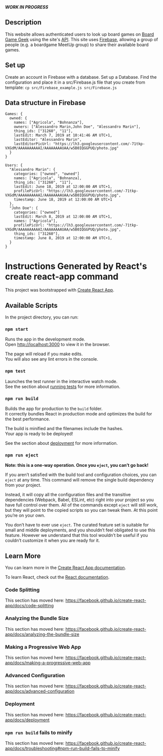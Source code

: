 ***WORK IN PROGRESS***

## Description
This website allows authenticated users to look up board games on [Board Game Geek](https://boardgamegeek.com) using the site's [API](https://boardgamegeek.com/wiki/page/BGG_XML_API2). 
This site uses [Firebase](https://firebase.google.com/), allowing a group of people (e.g. a boardgame MeetUp group) to share their available board games. 

<!--
Main page             |  Profile
:-------------------------:|:-------------------------:
<img src="https://github.com/aless80/Firebase-React-Forum/blob/master/img/PostList.png" alt="drawing" width="300"/>  |  <img src="https://github.com/aless80/Firebase-React-Forum/blob/master/img/Post.png" alt="drawing" width="300"/>
-->

## Set up
Create an account in Firebase with a database. Set up a Database. Find the configuration and place it in a src/Firebase.js file that you create from template:
```cp src/Firebase_example.js src/Firebase.js```

## Data structure in Firebase
```
Games: {
  owned: {
    names: ["Agricola", "Bohnanza"],
    owners: ["Alessandro Marin,John Doe", "Alessandro Marin"],
    thing_ids: ["31260", "11"],
    lastEdit: March 7, 2019 at 10:41:46 AM UTC+1,
    lastEditor: "Alessandro Marin",
    lastEditorPicUrl: "https://lh3.googleusercontent.com/-71tkp-VXGdM/AAAAAAAAAAI/AAAAAAAAUAA/w5B0IQGGPUQ/photo.jpg"
  }
}

Users: {
  "Alessandro Marin": {
    categories: ["owned", "owned"]
    names: ["Agricola", "Bohnanza],
    thing_ids: ["31260", "11"],
    lastEdit: June 18, 2019 at 12:00:00 AM UTC+1,
    profilePicUrl: "https://lh3.googleusercontent.com/-71tkp-VXGdM/AAAAAAAAAAI/AAAAAAAAUAA/w5B0IQGGPUQ/photo.jpg",
    timestamp: June 18, 2019 at 12:00:00 AM UTC+1
  },
  "John Doe": {
    categories: ["owned"]
    lastEdit: March 8, 2019 at 12:00:00 AM UTC+1,
    names: ["Agricola"],
    profilePicUrl: "https://lh3.googleusercontent.com/-71tkp-VXGdM/AAAAAAAAAAI/AAAAAAAAUAA/w5B0IQGGPUQ/photo.jpg",
    thing_ids: ["31260"],
    timestamp: June 8, 2019 at 12:00:00 AM UTC+1,
  }
}
```


<!--

## TODO
Check https://brettspill.nærd.no/
* SearchCollection: allow to add all games
* Tile text can be long (6 lines) - maybe https://stackoverflow.com/questions/16056591/font-scaling-based-on-width-of-container
* Tile "Play time (mins)" is squeezed
* I put try catch around doc.getElementsByTagName("image"), can do better?

## TODO maybe
* Create UserData and GameData classes?
* sort suggested games by relevance and then year
-->


# Instructions Generated by React's create react-app command

This project was bootstrapped with [Create React App](https://github.com/facebook/create-react-app).

## Available Scripts

In the project directory, you can run:

### `npm start`

Runs the app in the development mode.<br>
Open [http://localhost:3000](http://localhost:3000) to view it in the browser.

The page will reload if you make edits.<br>
You will also see any lint errors in the console.

### `npm test`

Launches the test runner in the interactive watch mode.<br>
See the section about [running tests](https://facebook.github.io/create-react-app/docs/running-tests) for more information.

### `npm run build`

Builds the app for production to the `build` folder.<br>
It correctly bundles React in production mode and optimizes the build for the best performance.

The build is minified and the filenames include the hashes.<br>
Your app is ready to be deployed!

See the section about [deployment](https://facebook.github.io/create-react-app/docs/deployment) for more information.

### `npm run eject`

**Note: this is a one-way operation. Once you `eject`, you can’t go back!**

If you aren’t satisfied with the build tool and configuration choices, you can `eject` at any time. This command will remove the single build dependency from your project.

Instead, it will copy all the configuration files and the transitive dependencies (Webpack, Babel, ESLint, etc) right into your project so you have full control over them. All of the commands except `eject` will still work, but they will point to the copied scripts so you can tweak them. At this point you’re on your own.

You don’t have to ever use `eject`. The curated feature set is suitable for small and middle deployments, and you shouldn’t feel obligated to use this feature. However we understand that this tool wouldn’t be useful if you couldn’t customize it when you are ready for it.

## Learn More

You can learn more in the [Create React App documentation](https://facebook.github.io/create-react-app/docs/getting-started).

To learn React, check out the [React documentation](https://reactjs.org/).

### Code Splitting

This section has moved here: https://facebook.github.io/create-react-app/docs/code-splitting

### Analyzing the Bundle Size

This section has moved here: https://facebook.github.io/create-react-app/docs/analyzing-the-bundle-size

### Making a Progressive Web App

This section has moved here: https://facebook.github.io/create-react-app/docs/making-a-progressive-web-app

### Advanced Configuration

This section has moved here: https://facebook.github.io/create-react-app/docs/advanced-configuration

### Deployment

This section has moved here: https://facebook.github.io/create-react-app/docs/deployment

### `npm run build` fails to minify

This section has moved here: https://facebook.github.io/create-react-app/docs/troubleshooting#npm-run-build-fails-to-minify
